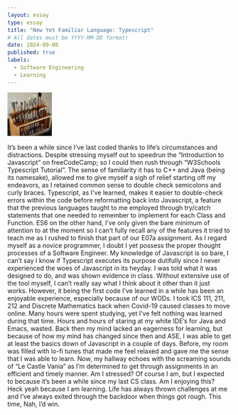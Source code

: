 ```yaml
---
layout: essay
type: essay
title: "New Yet Familiar Language: Typescript"
# All dates must be YYYY-MM-DD format!
date: 2024-09-08
published: true
labels:
  - Software Engineering
  - Learning
---
```


<img width="100px" class="rounded float-start pe-4" src="../img/igniting/paintbrushes.jpg">

  It’s been a while since I’ve last coded thanks to life’s circumstances and distractions. Despite stressing myself out to speedrun the “Introduction to Javascript” on freeCodeCamp; so I could then rush through “W3Schools Typescript Tutorial”. The sense of familiarity it has to C++ and Java (being its namesake), allowed me to give myself a sigh of relief starting off my endeavors, as I retained common sense to double check semicolons and curly braces. 
  Typescript, as I've learned, makes it easier to double-check errors within the code before reformatting back into Javascript, a feature that the previous languages taught to me employed through try/catch statements that one needed to remember to implement for each Class and Function. ES6 on the other hand, I’ve only given the bare minimum of attention to at the moment so I can’t fully recall any of the features it tried to teach me as I rushed to finish that part of our E07a assignment. 
  As I regard myself as a novice programmer, I doubt I yet possess the proper thought processes of a Software Engineer. My knowledge of Javascript is so bare, I can’t say I know if Typescript executes its purpose dutifully since I never experienced the woes of Javascript in its heyday. I was told what it was designed to do, and was shown evidence in class. Without extensive use of the tool myself, I can’t really say what I think about it other than it just works. 
However, it being the first code I've learned in a while has been an enjoyable experience, especially because of our WODs. I took ICS 111, 211, 212 and Discrete Mathematics back when Covid-19 caused classes to move online. Many hours were spent studying, yet I’ve felt nothing was learned during that time. Hours and hours of staring at my white IDE’s for Java and Emacs, wasted. 
	Back then my mind lacked an eagerness for learning, but because of how my mind has changed since then and ASE, I was able to get at least the basics down of Javascript in a couple of days. Before, my room was filled with lo-fi tunes that made me feel relaxed and gave me the sense that I was able to learn. Now, my hallway echoes with the screaming sounds of “Le Castle Vania” as I’m determined to get through assignments in an efficient and timely manner. 
Am I stressed? Of course I am, but I expected to because it’s been a while since my last CS class. Am I enjoying this? Heck yeah because I am learning. Life has always thrown challenges at me and I’ve always exited through the backdoor when things got rough. This time, Nah, I’d win. 

